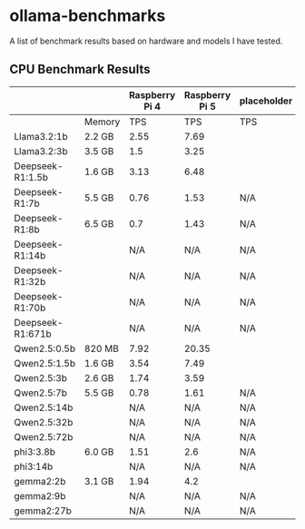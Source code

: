 # ollama-benchmarks
A list of benchmark results based on hardware and models I have tested.

## CPU Benchmark Results
| | | Raspberry Pi 4 | Raspberry Pi 5 | placeholder |
| ---------------- | ------ | ---- | ----- | --- |
|                  | Memory | TPS  | TPS   | TPS |
| Llama3.2:1b      | 2.2 GB | 2.55 | 7.69  | 
| Llama3.2:3b      | 3.5 GB | 1.5  | 3.25  |
| Deepseek-R1:1.5b | 1.6 GB | 3.13 | 6.48  |
| Deepseek-R1:7b   | 5.5 GB | 0.76 | 1.53  | N/A |
| Deepseek-R1:8b   | 6.5 GB | 0.7  | 1.43  | N/A |
| Deepseek-R1:14b  |        | N/A  | N/A   | N/A |
| Deepseek-R1:32b  |        | N/A  | N/A   | N/A |
| Deepseek-R1:70b  |        | N/A  | N/A   | N/A |
| Deepseek-R1:671b |        | N/A  | N/A   | N/A |
| Qwen2.5:0.5b     | 820 MB | 7.92 | 20.35 |
| Qwen2.5:1.5b     | 1.6 GB | 3.54 | 7.49  |
| Qwen2.5:3b       | 2.6 GB | 1.74 | 3.59  |
| Qwen2.5:7b       | 5.5 GB | 0.78 | 1.61  | N/A |
| Qwen2.5:14b      |        | N/A  | N/A   | N/A |
| Qwen2.5:32b      |        | N/A  | N/A   | N/A |
| Qwen2.5:72b      |        | N/A  | N/A   | N/A |
| phi3:3.8b        | 6.0 GB | 1.51 | 2.6   | N/A |
| phi3:14b         |        | N/A  | N/A   | N/A |
| gemma2:2b        | 3.1 GB | 1.94 | 4.2   |
| gemma2:9b        |        | N/A  | N/A   | N/A |
| gemma2:27b       |        | N/A  | N/A   | N/A |
